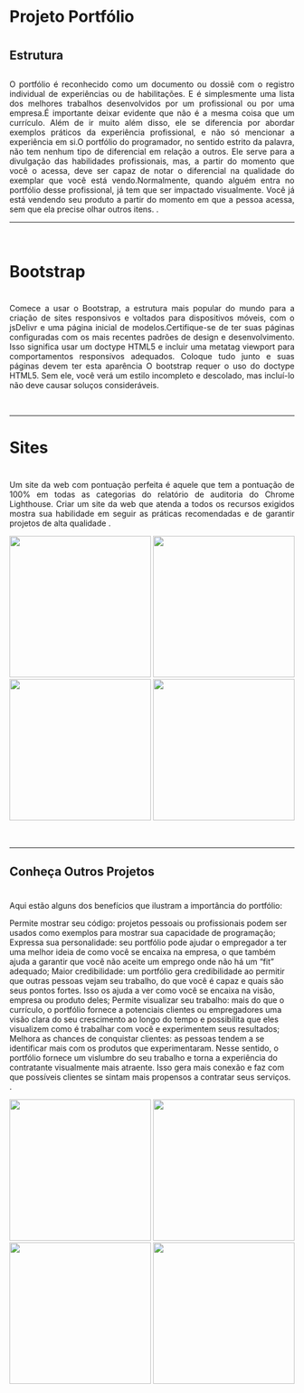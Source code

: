 # Projeto Portfólio <h1>
## Estrutura <h2>

<p align= "justify"> O portfólio é reconhecido como um documento ou dossiê com o registro individual de experiências ou de habilitações. E é simplesmente uma lista dos melhores trabalhos desenvolvidos por um profissional ou por uma empresa.É importante deixar evidente que não é a mesma coisa que um currículo. Além de ir muito além disso, ele se diferencia por abordar exemplos práticos da experiência profissional, e não só mencionar a experiência em si.O portfólio do programador, no sentido estrito da palavra, não tem nenhum tipo de diferencial em relação a outros. Ele serve para a divulgação das habilidades profissionais, mas, a partir do momento que você o acessa, deve ser capaz de notar o diferencial na qualidade do exemplar que você está vendo.Normalmente, quando alguém entra no portfólio desse profissional, já tem que ser impactado visualmente. Você já está vendendo seu produto a partir do momento em que a pessoa acessa, sem que ela precise olhar outros itens. .</p>
<hr>
<br>

# Bootstrap <h1>
<p align= "justify">Comece a usar o Bootstrap, a estrutura mais popular do mundo para a criação de sites responsivos e voltados para dispositivos móveis, com o jsDelivr e uma página inicial de modelos.Certifique-se de ter suas páginas configuradas com os mais recentes padrões de design e desenvolvimento. Isso significa usar um doctype HTML5 e incluir uma metatag viewport para comportamentos responsivos adequados. Coloque tudo junto e suas páginas devem ter esta aparência O bootstrap requer o uso do doctype HTML5. Sem ele, você verá um estilo incompleto e descolado, mas incluí-lo não deve causar soluços consideráveis.</p>
<br>
<hr>

# Sites <h1>

<p align= "justify"> Um site da web com pontuação perfeita é aquele que tem a pontuação de 100% em todas as categorias do relatório de auditoria do Chrome Lighthouse. Criar um site da web que atenda a todos os recursos exigidos mostra sua habilidade em seguir as práticas recomendadas e de garantir projetos de alta qualidade .</p>

<p float ="left" aling= "center">
<img height="250" src="https://user-images.githubusercontent.com/105998501/222273670-cf6205bb-ac54-47ba-bb95-138afb911697.png">
<img height="250" src="https://user-images.githubusercontent.com/105998501/222273919-cf0c5d16-c6c8-419f-beb9-b8e26c205fdb.png">
<img height="250" src="https://user-images.githubusercontent.com/105998501/222274010-0c0887b3-beea-482c-973f-0b87ff18cd72.png">
<img height="250" src="https://user-images.githubusercontent.com/105998501/222275329-1eb75acb-3424-4e6e-a8d2-a7a7b6795c60.png">
</p>
<br>
<hr>

## Conheça Outros Projetos <h1>

<p align= "justify"> Aqui estão alguns dos benefícios que ilustram a importância do portfólio:

Permite mostrar seu código: projetos pessoais ou profissionais podem ser usados como exemplos para mostrar sua capacidade de programação; 
Expressa sua personalidade: seu portfólio pode ajudar o empregador a ter uma melhor ideia de como você se encaixa na empresa, o que também ajuda a garantir que você não aceite um emprego onde não há um “fit” adequado;
Maior credibilidade: um portfólio gera credibilidade ao permitir que outras pessoas vejam seu trabalho, do que você é capaz e quais são seus pontos fortes. Isso os ajuda a ver como você se encaixa na visão, empresa ou produto deles;
Permite visualizar seu trabalho: mais do que o currículo, o portfólio fornece  a potenciais clientes ou empregadores uma visão clara do seu crescimento ao longo do tempo e possibilita que eles visualizem como é trabalhar com você e experimentem seus resultados;
Melhora as chances de conquistar clientes: as pessoas tendem a se identificar mais com os produtos que experimentaram. Nesse sentido,  o portfólio fornece um vislumbre do seu trabalho e torna a experiência do contratante visualmente mais atraente. Isso gera mais conexão e faz com que possíveis clientes se sintam mais propensos a contratar seus serviços. .</p>

<p float ="left" aling= "center">
<img height="250" src="https://user-images.githubusercontent.com/105998501/222275610-132ddec0-120a-4af9-87d2-7f885a39a780.png">
<img height="250" src="https://user-images.githubusercontent.com/105998501/222275719-94c7e7ae-c84a-446d-988b-3e27e5ddeca2.png">
<img height="250" src="https://user-images.githubusercontent.com/105998501/222275806-5212f354-9456-42c2-a52e-bb32e3bb91ec.png">
<img height="250" src="https://user-images.githubusercontent.com/105998501/222276032-adca5af6-e457-4cad-a0e5-018c9f5aa4c4.png">
</p>
<br>











